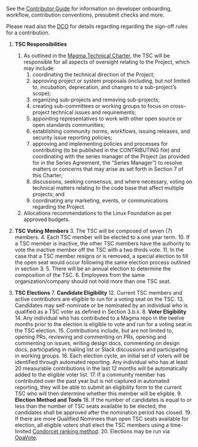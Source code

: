 See the [Contributor Guide](https://github.com/magma/magma/wiki/Contributor-Guide/)
for information on developer onboarding, workflow, contribution conventions,
presubmit checks and more.

Please read also the [DCO](./DCO.md) for details regarding regarding the
sign-off rules for a contribution.

1. **TSC Responsibilities**
    1. As outlined in the [Magma Technical Charter](https://github.com/magma/magma/blob/master/Magma_Technical_Charter_Final_1-26-2021.docx.pdf), the TSC will be responsible for all aspects of oversight relating to the Project, which may include: 
        1. coordinating the technical direction of the Project; 
        2. approving project or system proposals (including, but not limited to, incubation, deprecation, and changes to a sub-project’s scope); 
        3. organizing sub-projects and removing sub-projects; 
        4. creating sub-committees or working groups to focus on cross-project technical issues and requirements; 
        5. appointing representatives to work with other open source or open standards communities; 
        6. establishing community norms, workflows, issuing releases, and security issue reporting policies; 
        7. approving and implementing policies and processes for contributing (to be published in the CONTRIBUTING file) and coordinating with the series manager of the Project (as provided for in the Series Agreement, the “Series Manager”) to resolve matters or concerns that may arise as set forth in Section 7 of this Charter; 
        8. discussions, seeking consensus, and where necessary, voting on technical matters relating to the code base that affect multiple projects; and 
        9. coordinating any marketing, events, or communications regarding the Project. 
    2. Allocations recommendations to the Linux Foundation as per approved budgets.

2. **TSC Voting Members**
    3. The TSC will be composed of seven (7) members.
    4. Each TSC member will be elected to a one year term.
        10. If a TSC member is inactive, the other TSC members have the authority to vote the inactive member off the TSC with a two thirds vote. 
        11. In the case that a TSC member resigns or is removed, a special election to fill the open seat would occur following the same election process outlined in section 3.
    5. There will be an annual election to determine the composition of the TSC.
    6. Employees from the same organization/company should not hold more than one TSC seat.

3. **TSC Elections**
    7. **Candidate Eligibility**
        12. Current TSC members and active contributors are eligible to run for a voting seat on the TSC.
        13. Candidates may self-nominate or be nominated by an individual who is qualified as a TSC voter as defined in Section 3.b.ii.
    8. **Voter Eligibility**
        14. Any individual who has contributed to a Magma repo in the twelve months prior to the election is eligible to vote and run for a voting seat in the TSC election.
        15. Contributions include, but are not limited to, opening PRs, reviewing and commenting on PRs, opening and commenting on issues, writing design docs, commenting on design docs, participating in mailing list or Slack discussions and participating in working groups.
        16. Each election cycle, an initial set of voters will be identified through automated reporting. Any individual who has at least 20 measurable contributions in the last 12 months will be automatically added to the eligible voter list.
        17. If a community member has contributed over the past year but is not captured in automated reporting, they will be able to submit an eligibility form to the current TSC who will then determine whether this member will be eligible.
    9. **Election Method and Tools**
        18. If the number of candidates is equal to or less than the number of TSC seats available to be elected, the candidates shall be approved after the nomination period has closed.
        19. If there are more Qualified Nominees than open TSC seats available for election, all eligible voters shall elect the TSC members using a time-limited [Condorcet ranking method](https://www.opavote.com/methods/condorcet-voting).
        20. Elections may be run via [OpaVote](https://www.opavote.com/).
